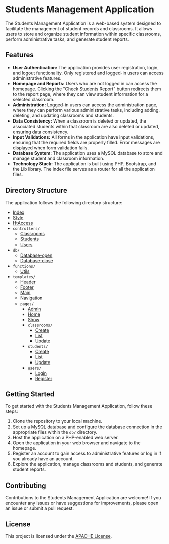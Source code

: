 # Students Management Application

The Students Management Application is a web-based system designed to facilitate the management of student records and classrooms. It allows users to store and organize student information within specific classrooms, perform administrative tasks, and generate student reports.

## Features

- **User Authentication:** The application provides user registration, login, and logout functionality. Only registered and logged-in users can access administrative features.
- **Homepage and Reports:** Users who are not logged in can access the homepage. Clicking the "Check Students Report" button redirects them to the report page, where they can view student information for a selected classroom.
- **Administration:** Logged-in users can access the administration page, where they can perform various administrative tasks, including adding, deleting, and updating classrooms and students.
- **Data Consistency:** When a classroom is deleted or updated, the associated students within that classroom are also deleted or updated, ensuring data consistency.
- **Input Validations:** All forms in the application have input validations, ensuring that the required fields are properly filled. Error messages are displayed when form validation fails.
- **Database System:** The application uses a MySQL database to store and manage student and classroom information.
- **Technology Stack:** The application is built using PHP, Bootstrap, and the Lib library. The index file serves as a router for all the application files.

## Directory Structure

The application follows the following directory structure:
- [Index](index.php)
- [Style](style.css)
- [HtAccess](.htaccess)
- `controllers/`       <!-- Contains files to control the pages -->
    - [Classrooms](./controllers/classrooms.php)
    - [Students](./controllers/students.php)
    - [Users](./controllers/users.php)
- `db/`               <!-- Contains files for database database and db-close -->
    - [Database-open](./db/database.php)
    - [Database-close](./db/db-close.php)
- `functions/`        <!-- Contains a collection of functions used in the application -->
    - [Utils](./functions/utils.php)
- `templates/`        <!-- Contains header, footer, main, and navigation templates for all pages -->
    - [Header](./templates/header.php)
    - [Footer](./templates/footer.php)
    - [Main](./templates/main.php)
    - [Navigation](./templates/navigation.php)
    - `pages/`          <!-- Contains all the individual pages of the application -->
        - [Admin](./templates/pages/admin.php)
        - [Home](./templates/pages/home.php)
        - [Show](./templates/pages/show.php)
        - `classrooms/`
             - [Create](./templates/pages/classrooms/create.php)
             - [List](./templates/pages/classrooms/list.php)
             - [Update](./templates/pages/classrooms/update.php)
        - `students/`
             - [Create](./templates/pages/students/create.php)
             - [List](./templates/pages/students/list.php)
             - [Update](./templates/pages/students/update.php)
        - `users/`
             - [Login](./templates/pages/users/login.php)
             - [Register](./templates/pages/users/register.php)



## Getting Started

To get started with the Students Management Application, follow these steps:

1. Clone the repository to your local machine.
2. Set up a MySQL database and configure the database connection in the appropriate files within the `db/` directory.
3. Host the application on a PHP-enabled web server.
4. Open the application in your web browser and navigate to the homepage.
5. Register an account to gain access to administrative features or log in if you already have an account.
6. Explore the application, manage classrooms and students, and generate student reports.

## Contributing

Contributions to the Students Management Application are welcome! If you encounter any issues or have suggestions for improvements, please open an issue or submit a pull request.

## License

This project is licensed under the [APACHE License](license).
